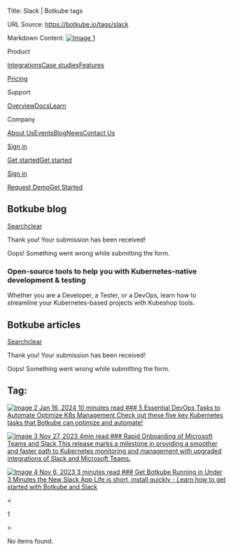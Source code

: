 Title: Slack | Botkube tags

URL Source: https://botkube.io/tags/slack

Markdown Content:
[![Image 1](https://cdn.prod.website-files.com/633705de6adaa38599d8e258/6338148fa3f8a509639804fa_botkube-logo.svg)](https://botkube.io/)

Product

[Integrations](https://botkube.io/integrations)[Case studies](https://botkube.io/case-studies)[Features](https://botkube.io/features)

[Pricing](https://botkube.io/pricing)

Support

[Overview](https://botkube.io/support)[Docs](https://docs.botkube.io/)[Learn](https://botkube.io/learn)

Company

[About Us](https://botkube.io/about)[Events](https://botkube.io/events)[Blog](https://botkube.io/blog)[News](https://botkube.io/news)[Contact Us](https://botkube.io/contact)

[Sign in](https://app.botkube.io/)

[Get started](#)[Get started](https://app.botkube.io/)

[Sign in](https://app.botkube.io/)

[Request Demo](https://botkube.io/demo)[Get Started](https://app.botkube.io/)

Botkube blog
------------

[Search](#)[clear](#)

Thank you! Your submission has been received!

Oops! Something went wrong while submitting the form.

### Open-source tools to help you with Kubernetes-native development & testing

Whether you are a Developer, a Tester, or a DevOps, learn how to streamline your Kubernetes-based projects with Kubeshop tools.

Botkube articles
----------------

[Search](#)[clear](#)

Thank you! Your submission has been received!

Oops! Something went wrong while submitting the form.

Tag:
----

[![Image 2](https://cdn.prod.website-files.com/634fabb21508d6c9db9bc46f/663b7c6f88f3facaf5490a44_BLOG_Thumbnail.png) Jan 16, 2024 10 minutes read ### 5 Essential DevOps Tasks to Automate Optimize K8s Management Check out these five key Kubernetes tasks that Botkube can optimize and automate!](https://botkube.io/blog/botkube-5-essential-devopstasks-to-automate)

[![Image 3](https://cdn.prod.website-files.com/634fabb21508d6c9db9bc46f/6564ee17a4dfd5171531b84d_Blog_Thumbnail%20(33).png) Nov 27, 2023 4min read ### Rapid Onboarding of Microsoft Teams and Slack This release marks a milestone in providing a smoother and faster path to Kubernetes monitoring and management with upgraded integrations of Slack and Microsoft Teams.](https://botkube.io/blog/botkube-1-6-release)

[![Image 4](https://cdn.prod.website-files.com/634fabb21508d6c9db9bc46f/6549524dce34941644b6b252_Botkube%20BLOG%20Thumbnail%20(OLD).jpg) Nov 6, 2023 3 minutes read ### Get Botkube Running in Under 3 Minutes the New Slack App Life is short, install quickly - Learn how to get started with Botkube and Slack](https://botkube.io/blog/get-botkube-running-in-under-3-minutes-the-new-slack-app)

<

1

\>

No items found.
